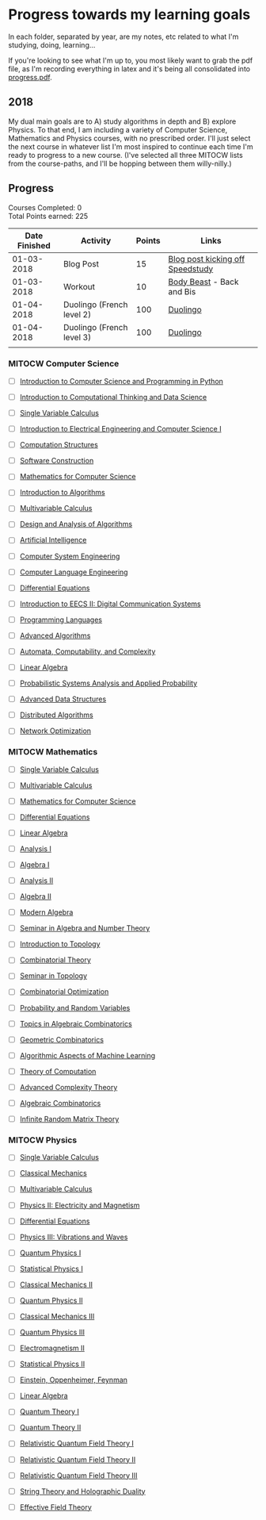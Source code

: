 # Progress towards my learning goals

In each folder, separated by year, are my notes, etc related to what I'm studying, doing, learning...

If you're looking to see what I'm up to, you most likely want to grab the pdf file, as I'm recording everything in latex and it's being all consolidated into [progress.pdf](2018/progress/progress.pdf).

## 2018

My dual main goals are to A) study algorithms in depth and B) explore Physics. To that end, I am including a variety of Computer Science, Mathematics and Physics courses, with no prescribed order. I'll just select the next course in whatever list I'm most inspired to continue each time I'm ready to progress to a new course. (I've selected all three MITOCW lists from the course-paths, and I'll be hopping between them willy-nilly.)

## Progress

Courses Completed: 0  
Total Points earned: 225

| Date Finished | Activity                  | Points | Links                                                                                                         |
| ------------- | ------------------------- | ------ | ------------------------------------------------------------------------------------------------------------- |
| 01-03-2018    | Blog Post                 | 15     | [Blog post kicking off Speedstudy](https://medium.com/p1xts-blog/speedstudy-2018-295d988f0c5c)                |
| 01-03-2018    | Workout                   | 10     | [Body Beast](https://www.beachbody.com/product/fitness_programs/extreme/body-beast-workout.do) - Back and Bis |
| 01-04-2018    | Duolingo (French level 2) | 100    | [Duolingo](https://www.duolingo.com/P1xt)                                                                     |
| 01-04-2018    | Duolingo (French level 3) | 100    | [Duolingo](https://www.duolingo.com/P1xt)                                                                     |
|               |                           |        |                                                                                                               |

### MITOCW Computer Science

* [ ] [Introduction to Computer Science and Programming in Python](https://ocw.mit.edu/courses/electrical-engineering-and-computer-science/6-0001-introduction-to-computer-science-and-programming-in-python-fall-2016/)

* [ ] [Introduction to Computational Thinking and Data Science](https://ocw.mit.edu/courses/electrical-engineering-and-computer-science/6-0002-introduction-to-computational-thinking-and-data-science-fall-2016/)

* [ ] [Single Variable Calculus](https://ocw.mit.edu/courses/mathematics/18-01sc-single-variable-calculus-fall-2010/)

* [ ] [Introduction to Electrical Engineering and Computer Science I](https://ocw.mit.edu/courses/electrical-engineering-and-computer-science/6-01sc-introduction-to-electrical-engineering-and-computer-science-i-spring-2011/)

* [ ] [Computation Structures](https://ocw.mit.edu/courses/electrical-engineering-and-computer-science/6-004-computation-structures-spring-2009/)

* [ ] [Software Construction](https://ocw.mit.edu/courses/electrical-engineering-and-computer-science/6-005-software-construction-spring-2016/index.htm)

* [ ] [Mathematics for Computer Science](https://ocw.mit.edu/courses/electrical-engineering-and-computer-science/6-042j-mathematics-for-computer-science-spring-2015/)

* [ ] [Introduction to Algorithms](https://ocw.mit.edu/courses/electrical-engineering-and-computer-science/6-006-introduction-to-algorithms-fall-2011/)

* [ ] [Multivariable Calculus](https://ocw.mit.edu/courses/mathematics/18-02sc-multivariable-calculus-fall-2010/)

* [ ] [Design and Analysis of Algorithms](https://ocw.mit.edu/courses/electrical-engineering-and-computer-science/6-046j-design-and-analysis-of-algorithms-spring-2015/)

* [ ] [Artificial Intelligence](https://ocw.mit.edu/courses/electrical-engineering-and-computer-science/6-034-artificial-intelligence-fall-2010/index.htm)

* [ ] [Computer System Engineering](https://ocw.mit.edu/courses/electrical-engineering-and-computer-science/6-033-computer-system-engineering-spring-2009/)

* [ ] [Computer Language Engineering](https://ocw.mit.edu/courses/electrical-engineering-and-computer-science/6-035-computer-language-engineering-spring-2010/)

* [ ] [Differential Equations](https://ocw.mit.edu/courses/mathematics/18-03-differential-equations-spring-2010/)

* [ ] [Introduction to EECS II: Digital Communication Systems](https://ocw.mit.edu/courses/electrical-engineering-and-computer-science/6-02-introduction-to-eecs-ii-digital-communication-systems-fall-2012/)

* [ ] [Programming Languages](https://ocw.mit.edu/courses/electrical-engineering-and-computer-science/6-821-programming-languages-fall-2002/)

* [ ] [Advanced Algorithms](https://ocw.mit.edu/courses/electrical-engineering-and-computer-science/6-854j-advanced-algorithms-fall-2008/)

* [ ] [Automata, Computability, and Complexity](https://ocw.mit.edu/courses/electrical-engineering-and-computer-science/6-045j-automata-computability-and-complexity-spring-2011/)

* [ ] [Linear Algebra](https://ocw.mit.edu/courses/mathematics/18-06-linear-algebra-spring-2010/)

* [ ] [Probabilistic Systems Analysis and Applied Probability](https://ocw.mit.edu/courses/electrical-engineering-and-computer-science/6-041sc-probabilistic-systems-analysis-and-applied-probability-fall-2013/)

* [ ] [Advanced Data Structures](https://ocw.mit.edu/courses/electrical-engineering-and-computer-science/6-851-advanced-data-structures-spring-2012/)

* [ ] [Distributed Algorithms](https://ocw.mit.edu/courses/electrical-engineering-and-computer-science/6-852j-distributed-algorithms-fall-2009/)

* [ ] [Network Optimization](https://ocw.mit.edu/courses/sloan-school-of-management/15-082j-network-optimization-fall-2010/)

### MITOCW Mathematics

* [ ] [Single Variable Calculus](https://ocw.mit.edu/courses/mathematics/18-01sc-single-variable-calculus-fall-2010/)

* [ ] [Multivariable Calculus](https://ocw.mit.edu/courses/mathematics/18-02sc-multivariable-calculus-fall-2010/)

* [ ] [Mathematics for Computer Science](https://ocw.mit.edu/courses/electrical-engineering-and-computer-science/6-042j-mathematics-for-computer-science-spring-2015/)

* [ ] [Differential Equations](https://ocw.mit.edu/courses/mathematics/18-03-differential-equations-spring-2010/)

* [ ] [Linear Algebra](https://ocw.mit.edu/courses/mathematics/18-06-linear-algebra-spring-2010/)

* [ ] [Analysis I](https://ocw.mit.edu/courses/mathematics/18-100b-analysis-i-fall-2010/)

* [ ] [Algebra I](https://ocw.mit.edu/courses/mathematics/18-701-algebra-i-fall-2010/)

* [ ] [Analysis II](https://ocw.mit.edu/courses/mathematics/18-101-analysis-ii-fall-2005/)

* [ ] [Algebra II](https://ocw.mit.edu/courses/mathematics/18-702-algebra-ii-spring-2011/)

* [ ] [Modern Algebra](https://ocw.mit.edu/courses/mathematics/18-703-modern-algebra-spring-2013/index.htm)

* [ ] [Seminar in Algebra and Number Theory](https://ocw.mit.edu/courses/mathematics/18-704-seminar-in-algebra-and-number-theory-computational-commutative-algebra-and-algebraic-geometry-fall-2008/)

* [ ] [Introduction to Topology](https://ocw.mit.edu/courses/mathematics/18-901-introduction-to-topology-fall-2004/)

* [ ] [Combinatorial Theory](https://ocw.mit.edu/courses/mathematics/18-315-combinatorial-theory-introduction-to-graph-theory-extremal-and-enumerative-combinatorics-spring-2005/)

* [ ] [Seminar in Topology](https://ocw.mit.edu/courses/mathematics/18-904-seminar-in-topology-spring-2011/)

* [ ] [Combinatorial Optimization](https://ocw.mit.edu/courses/mathematics/18-433-combinatorial-optimization-fall-2003/)

* [ ] [Probability and Random Variables](https://ocw.mit.edu/courses/mathematics/18-440-probability-and-random-variables-spring-2014/)

* [ ] [Topics in Algebraic Combinatorics](https://ocw.mit.edu/courses/mathematics/18-318-topics-in-algebraic-combinatorics-spring-2006/)

* [ ] [Geometric Combinatorics](https://ocw.mit.edu/courses/mathematics/18-319-geometric-combinatorics-fall-2005/)

* [ ] [Algorithmic Aspects of Machine Learning](https://ocw.mit.edu/courses/mathematics/18-409-algorithmic-aspects-of-machine-learning-spring-2015/)

* [ ] [Theory of Computation](https://ocw.mit.edu/courses/mathematics/18-404j-theory-of-computation-fall-2006/)

* [ ] [Advanced Complexity Theory](https://ocw.mit.edu/courses/mathematics/18-405j-advanced-complexity-theory-spring-2016/)

* [ ] [Algebraic Combinatorics](https://ocw.mit.edu/courses/mathematics/18-312-algebraic-combinatorics-spring-2009/)

* [ ] [Infinite Random Matrix Theory](https://ocw.mit.edu/courses/mathematics/18-338j-infinite-random-matrix-theory-fall-2004/)

### MITOCW Physics

* [ ] [Single Variable Calculus](https://ocw.mit.edu/courses/mathematics/18-01sc-single-variable-calculus-fall-2010/)

* [ ] [Classical Mechanics](https://ocw.mit.edu/courses/physics/8-01sc-classical-mechanics-fall-2016/)

* [ ] [Multivariable Calculus](https://ocw.mit.edu/courses/mathematics/18-02sc-multivariable-calculus-fall-2010/)

* [ ] [Physics II: Electricity and Magnetism](https://ocw.mit.edu/courses/physics/8-022-physics-ii-electricity-and-magnetism-fall-2006/index.htm)

* [ ] [Differential Equations](https://ocw.mit.edu/courses/mathematics/18-03-differential-equations-spring-2010/)

* [ ] [Physics III: Vibrations and Waves](http://mit.espe.edu.ec/courses/physics/8-03-physics-iii-vibrations-and-waves-fall-2004/index.htm)

* [ ] [Quantum Physics I](https://ocw.mit.edu/courses/physics/8-04-quantum-physics-i-spring-2016/)

* [ ] [Statistical Physics I](https://ocw.mit.edu/courses/physics/8-044-statistical-physics-i-spring-2013/)

* [ ] [Classical Mechanics II](https://ocw.mit.edu/courses/physics/8-223-classical-mechanics-ii-january-iap-2017/index.htm)

* [ ] [Quantum Physics II](https://ocw.mit.edu/courses/physics/8-05-quantum-physics-ii-fall-2013/index.htm)

* [ ] [Classical Mechanics III](https://ocw.mit.edu/courses/physics/8-09-classical-mechanics-iii-fall-2014/)

* [ ] [Quantum Physics III](https://ocw.mit.edu/courses/physics/8-06-quantum-physics-iii-spring-2016/)

* [ ] [Electromagnetism II](https://ocw.mit.edu/courses/physics/8-07-electromagnetism-ii-fall-2012/)

* [ ] [Statistical Physics II](https://ocw.mit.edu/courses/physics/8-08-statistical-physics-ii-spring-2005/)

* [ ] [Einstein, Oppenheimer, Feynman](https://ocw.mit.edu/courses/science-technology-and-society/sts-042j-einstein-oppenheimer-feynman-physics-in-the-20th-century-spring-2011/)

* [ ] [Linear Algebra](https://ocw.mit.edu/courses/mathematics/18-06-linear-algebra-spring-2010/)

* [ ] [Quantum Theory I](https://ocw.mit.edu/courses/physics/8-321-quantum-theory-i-fall-2002/)

* [ ] [Quantum Theory II](https://ocw.mit.edu/courses/physics/8-322-quantum-theory-ii-spring-2003/)

* [ ] [Relativistic Quantum Field Theory I](https://ocw.mit.edu/courses/physics/8-323-relativistic-quantum-field-theory-i-spring-2008/)

* [ ] [Relativistic Quantum Field Theory II](https://ocw.mit.edu/courses/physics/8-324-relativistic-quantum-field-theory-ii-fall-2010/)

* [ ] [Relativistic Quantum Field Theory III](https://ocw.mit.edu/courses/physics/8-325-relativistic-quantum-field-theory-iii-spring-2007/)

* [ ] [String Theory and Holographic Duality](https://ocw.mit.edu/courses/physics/8-821-string-theory-and-holographic-duality-fall-2014/)

* [ ] [Effective Field Theory](https://ocw.mit.edu/courses/physics/8-851-effective-field-theory-spring-2013/)
